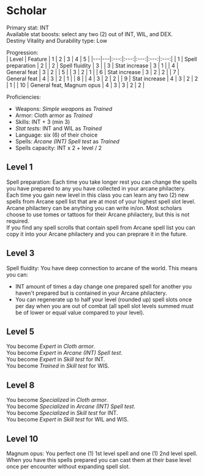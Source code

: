 # Scholar

Primary stat: INT  
Available stat boosts: select any two (2) out of INT, WIL, and DEX.  
Destiny Vitality and Durability type: Low

Progression:  
| Level | Feature | 1 | 2 | 3 | 4 | 5 |
|---|---|:---:|:---:|:---:|:---:|:---:|
| 1 | Spell preparation | 2 |
| 2 | Spell fluidity | 3 |
| 3 | Stat increase | 3 | 1 |
| 4 | General feat | 3 | 2 |
| 5 |  | 3 | 2 | 1 |
| 6 | Stat increase | 3 | 2 | 2 |
| 7 | General feat | 4 | 3 | 2 | 1 |
| 8 |  | 4 | 3 | 2 | 2 |
| 9 | Stat increase | 4 | 3 | 2 | 2 | 1 |
| 10 | General feat, Magnum opus | 4 | 3 | 3 | 2 | 2 |

Proficiencies:
- Weapons: *Simple weapon*s as *Trained*
- Armor: Cloth armor as *Trained*
- Skills: INT + 3 (min 3)
- *Stat test*s: INT and WIL as *Trained*
- Language: six (6) of their choice
- Spells: *Arcane (INT) Spell test* as *Trained*
- Spells capacity: INT x 2 + level / 2

## Level 1

Spell preparation: Each time you take longer rest you can change the spells you have prepared to any you have collected in your arcane philactery.  
Each time you gain new level in this class you can learn any two (2) new spells from Arcane spell list that are at most of your highest spell slot level.  
Arcane philactery can be anything you can write in/on. Most scholars choose to use tomes or tattoos for their Arcane philactery, but this is not required.  
If you find any spell scrolls that contain spell from Arcane spell list you can copy it into your Arcane philactery and you can preprare it in the future.

## Level 3

Spell fluidity: You have deep connection to arcane of the world. This means you can:  
- INT amount of times a day change one prepared spell for another you haven't prepared but is contained in your Arcane philactery.
- You can regenerate up to half your level (rounded up) spell slots once per day when you are out of combat (all spell slot levels summed must be of lower or equal value compared to your level).

## Level 5

You become *Expert* in *Cloth armor*.  
You become *Expert* in *Arcane (INT) Spell test*.  
You become *Expert* in *Skill test* for INT.  
You become *Trained* in *Skill test* for WIS.  

## Level 8

You become *Specialized* in *Cloth armor*.  
You become *Specialized* in *Arcane (INT) Spell test*.  
You become *Specialized* in *Skill test* for INT.  
You become *Expert* in *Skill test* for WIL and WIS.  

## Level 10

Magnum opus: You perfect one (1) 1st level spell and one (1) 2nd level spell. When you have this spells prepared you can cast them at their base level once per encounter without expanding spell slot.